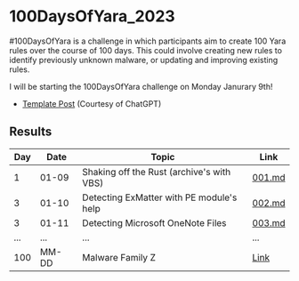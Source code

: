 # 100DaysOfYara_2023
#100DaysOfYara is a challenge in which participants aim to create 100 Yara rules over the course of 100 days. This could involve creating new rules to identify previously unknown malware, or updating and improving existing rules.

I will be starting the 100DaysOfYara challenge on Monday Janurary 9th!

- [Template Post](https://github.com/colincowie/100DaysOfYara_2022/blob/main/Template/TEMPLATE.md) (Courtesy of ChatGPT)


## Results 

| Day | Date       | Topic                           | Link                              |
|-----|------------|--------------------------------|----------------------------------|
| 1   | 01-09 | Shaking off the Rust (archive's with VBS)              | [001.md](https://github.com/colincowie/100DaysOfYara_2023/blob/main/January/001.md)          |
| 3   | 01-10 | Detecting ExMatter with PE module's help               | [002.md](https://github.com/colincowie/100DaysOfYara_2023/blob/main/January/002/002.yar)          |
| 3   | 01-11 | Detecting Microsoft OneNote Files               | [003.md](https://github.com/colincowie/100DaysOfYara_2023/blob/main/January/003/003.yar)          |
| ... | ...        | ...                            | ...                               |
| 100 | MM-DD | Malware Family Z               | [Link](url)          |
